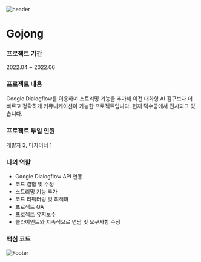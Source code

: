 ![header](https://capsule-render.vercel.app/api?type=waving&color=auto&height=200&section=header&text=Gojong&fontSize=60)

# Gojong

### 프로젝트 기간
2022.04 ~ 2022.06

### 프로젝트 내용
Google Dialogflow를 이용하며 스트리밍 기능을 추가해 이전 대화형 AI 김구보다 더 빠르고 정확하게 커뮤니케이션이 가능한 프로젝트입니다.
현재 덕수궁에서 전시되고 있습니다.

### 프로젝트 투입 인원
개발자 2, 디자이너 1

### 나의 역할
- Google Dialogflow API 연동
- 코드 결합 및 수정
- 스트리밍 기능 추가
- 코드 리팩터링 및 최적화
- 프로젝트 QA
- 프로젝트 유지보수
- 클라이언트와 지속적으로 면담 및 요구사항 수정

### 핵심 코드

![Footer](https://capsule-render.vercel.app/api?type=waving&color=auto&height=200&section=footer)
